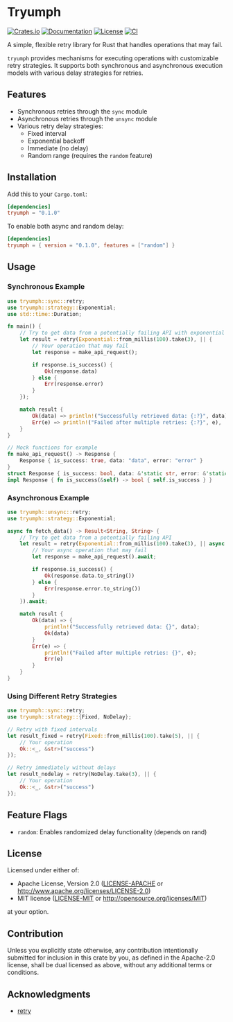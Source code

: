 # Tryumph

[![Crates.io](https://img.shields.io/crates/v/tryumph.svg)](https://crates.io/crates/tryumph)
[![Documentation](https://docs.rs/tryumph/badge.svg)](https://docs.rs/tryumph)
[![License](https://img.shields.io/crates/l/tryumph.svg)](https://github.com/tnzzzhlp/tryumph#license)
[![CI](https://github.com/tnzzzhlp/tryumph/workflows/CI/badge.svg)](https://github.com/tnzzzhlp/tryumph/actions)

A simple, flexible retry library for Rust that handles operations that may fail.

`tryumph` provides mechanisms for executing operations with customizable retry strategies. It supports both synchronous and asynchronous execution models with various delay strategies for retries.

## Features

- Synchronous retries through the `sync` module
- Asynchronous retries through the `unsync` module
- Various retry delay strategies:
  - Fixed interval
  - Exponential backoff
  - Immediate (no delay)
  - Random range (requires the `random` feature)

## Installation

Add this to your `Cargo.toml`:

```toml
[dependencies]
tryumph = "0.1.0"
```

To enable both async and random delay:

```toml
[dependencies]
tryumph = { version = "0.1.0", features = ["random"] }
```

## Usage

### Synchronous Example

```rust
use tryumph::sync::retry;
use tryumph::strategy::Exponential;
use std::time::Duration;

fn main() {
    // Try to get data from a potentially failing API with exponential backoff
    let result = retry(Exponential::from_millis(100).take(3), || {
        // Your operation that may fail
        let response = make_api_request();

        if response.is_success() {
            Ok(response.data)
        } else {
            Err(response.error)
        }
    });

    match result {
        Ok(data) => println!("Successfully retrieved data: {:?}", data),
        Err(e) => println!("Failed after multiple retries: {:?}", e),
    }
}

// Mock functions for example
fn make_api_request() -> Response {
    Response { is_success: true, data: "data", error: "error" }
}
struct Response { is_success: bool, data: &'static str, error: &'static str }
impl Response { fn is_success(&self) -> bool { self.is_success } }
```

### Asynchronous Example

```rust
use tryumph::unsync::retry;
use tryumph::strategy::Exponential;

async fn fetch_data() -> Result<String, String> {
    // Try to get data from a potentially failing API
    let result = retry(Exponential::from_millis(100).take(3), || async {
        // Your async operation that may fail
        let response = make_api_request().await;

        if response.is_success() {
            Ok(response.data.to_string())
        } else {
            Err(response.error.to_string())
        }
    }).await;

    match result {
        Ok(data) => {
            println!("Successfully retrieved data: {}", data);
            Ok(data)
        }
        Err(e) => {
            println!("Failed after multiple retries: {}", e);
            Err(e)
        }
    }
}
```

### Using Different Retry Strategies

```rust
use tryumph::sync::retry;
use tryumph::strategy::{Fixed, NoDelay};

// Retry with fixed intervals
let result_fixed = retry(Fixed::from_millis(100).take(5), || {
    // Your operation
    Ok::<_, &str>("success")
});

// Retry immediately without delays
let result_nodelay = retry(NoDelay.take(3), || {
    // Your operation
    Ok::<_, &str>("success")
});
```

## Feature Flags

- `random`: Enables randomized delay functionality (depends on rand)

## License

Licensed under either of:

- Apache License, Version 2.0 ([LICENSE-APACHE](LICENSE-APACHE) or <http://www.apache.org/licenses/LICENSE-2.0>)
- MIT license ([LICENSE-MIT](LICENSE-MIT) or <http://opensource.org/licenses/MIT>)

at your option.

## Contribution

Unless you explicitly state otherwise, any contribution intentionally submitted for inclusion in this crate by you, as defined in the Apache-2.0 license, shall be dual licensed as above, without any additional terms or conditions.

## Acknowledgments

- [retry](https://github.com/jimmycuadra/retry)
